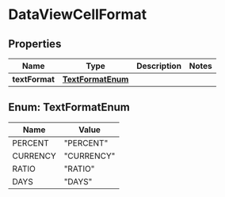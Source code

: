 

# DataViewCellFormat

## Properties

Name | Type | Description | Notes
------------ | ------------- | ------------- | -------------
**textFormat** | [**TextFormatEnum**](#TextFormatEnum) |  | 



## Enum: TextFormatEnum

Name | Value
---- | -----
PERCENT | &quot;PERCENT&quot;
CURRENCY | &quot;CURRENCY&quot;
RATIO | &quot;RATIO&quot;
DAYS | &quot;DAYS&quot;



